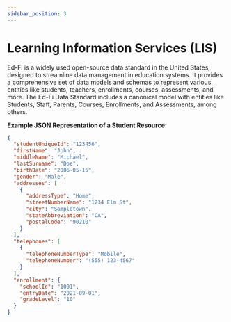 ```yaml
---
sidebar_position: 3
---
```


# Learning Information Services (LIS)

Ed-Fi is a widely used open-source data standard in the United States, designed to streamline data management in education systems. It provides a comprehensive set of data models and schemas to represent various entities like students, teachers, enrollments, courses, assessments, and more. The Ed-Fi Data Standard includes a canonical model with entities like Students, Staff, Parents, Courses, Enrollments, and Assessments, among others.

**Example JSON Representation of a Student Resource:**

``` json
{
  "studentUniqueId": "123456",
  "firstName": "John",
  "middleName": "Michael",
  "lastSurname": "Doe",
  "birthDate": "2006-05-15",
  "gender": "Male",
  "addresses": [
    {
      "addressType": "Home",
      "streetNumberName": "1234 Elm St",
      "city": "Sampletown",
      "stateAbbreviation": "CA",
      "postalCode": "90210"
    }
  ],
  "telephones": [
    {
      "telephoneNumberType": "Mobile",
      "telephoneNumber": "(555) 123-4567"
    }
  ],
  "enrollment": {
    "schoolId": "1001",
    "entryDate": "2021-09-01",
    "gradeLevel": "10"
  }
}
```
